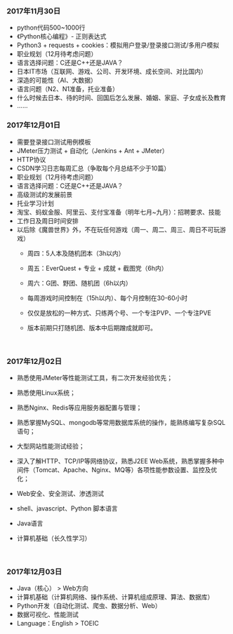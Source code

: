 ### 2017年11月30日

-  python代码500~1000行
-  《Python核心编程》- 正则表达式
-  Python3 + requests + cookies：模拟用户登录/登录接口测试/多用户模拟
-  职业规划（12月待考虑问题）
  -  语言选择问题：C还是C++还是JAVA？
  -  日本IT市场（互联网、游戏、公司、开发环境、成长空间、对比国内）
  -  深造的可能性（AI、大数据）
  -  语言问题（N2、N1准备，托业准备）
  -  什么时候去日本、待的时间、回国后怎么发展、婚姻、家庭、子女成长及教育
  -  ......




### 2017年12月01日

-  需要登录接口测试用例模板
-  JMeter压力测试 + 自动化（Jenkins + Ant + JMeter）
-  HTTP协议
-  CSDN学习日志每周汇总（争取每个月总结不少于10篇）
-  职业规划（12月待考虑问题）
  - 语言选择问题：C还是C++还是JAVA？
  - 高级测试的发展前景
  - 托业学习计划
  - 淘宝、蚂蚁金服、阿里云、支付宝准备（明年七月~九月）：招聘要求、技能
  - 工作日及周日时间安排
  - 以后除《魔兽世界》外，不在玩任何游戏（周一、周二、周三、周日不可玩游戏）
    - 周四：5人本及随机团本（3h以内）

    - 周五：EverQuest + 专业 + 成就 + 截图党（6h内）

    - 周六：G团、野团、随机团（6h以内）

    - 每周游戏时间控制在（15h以内）、每个月控制在30-60小时

    - 仅仅是放松的一种方式、只练两个号、一个专注PVP、一个专注PVE

    - 版本前期只打随机团、版本中后期蹭成就即可。

      ​


### 2017年12月02日

- 熟悉使用JMeter等性能测试工具，有二次开发经验优先；

- 熟悉使用Linux系统；

- 熟悉Nginx、Redis等应用服务器配置与管理；

- 熟悉掌握MySQL、mongodb等常用数据库系统的操作，能熟练编写复杂SQL语句；

- 大型网站性能测试经验；

- 深入了解HTTP、TCP/IP等网络协议，熟悉J2EE Web系统，熟悉掌握多种中间件（Tomcat、Apache、Nginx、MQ等）各项性能参数设置、监控及优化；

- Web安全、安全测试、渗透测试

- shell、javascript、Python 脚本语言

- Java语言

- 计算机基础（长久性学习）

  ​

### 2017年12月03日

- Java（核心） >  Web方向
- 计算机基础（计算机网络、操作系统、计算机组成原理、算法、数据库）
- Python开发（自动化测试、爬虫、数据分析、Web）
- 数据可视化、性能测试
- Language：English >  TOEIC

